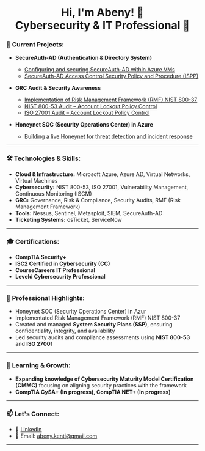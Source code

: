 <h1 align="center">Hi, I'm Abeny! 👋 <br/>Cybersecurity & IT Professional 🚀</h1> 

### 🚀 **Current Projects:**
- **SecureAuth-AD (Authentication & Directory System)**
  - [Configuring and securing SecureAuth-AD within Azure VMs](https://github.com/abenykenti/Azure-Active-Directory.git)
  - [SecureAuth-AD Access Control Security Policy and Procedure (ISPP)](https://github.com/abenykenti/SecureAuth-AD-Access-Control-Policies-and-Procedures.git)
- **GRC Audit & Security Awareness**
  - [Implementation of Risk Management Framework (RMF) NIST 800-37]()
  - [NIST 800-53 Audit – Account Lockout Policy Control]()
  - [ISO 27001 Audit – Account Lockout Policy Control]()


- **Honeynet SOC (Security Operations Center) in Azure**
  - [Building a live Honeynet for threat detection and incident response](https://github.com/abenykenti/Azure-Honeynet-SOC.git)
---

### 🛠 **Technologies & Skills:**
- **Cloud & Infrastructure:** Microsoft Azure, Azure AD, Virtual Networks, Virtual Machines  
- **Cybersecurity:** NIST 800-53, ISO 27001, Vulnerability Management, Continuous Monitoring (ISCM)  
- **GRC:** Governance, Risk & Compliance, Security Audits, RMF (Risk Management Framework)  
- **Tools:** Nessus, Sentinel, Metasploit, SIEM, SecureAuth-AD  
- **Ticketing Systems:** osTicket, ServiceNow  

---

### 🎓 **Certifications:**
- **CompTIA Security+**
- **ISC2 Certified in Cybersecurity (CC)**
- **CourseCareers IT Professional**
- **Leveld Cybersecurity Professional** 
---

### 💼 **Professional Highlights:**

- Honeynet SOC (Security Operations Center) in Azur
- Implementated Risk Management Framework (RMF) NIST 800-37
- Created and managed **System Security Plans (SSP)**, ensuring confidentiality, integrity, and availability 
- Led security audits and compliance assessments using **NIST 800-53** and **ISO 27001**

---

### 🌱 **Learning & Growth:**
- **Expanding knowledge of Cybersecurity Maturity Model Certification (CMMC)** focusing on aligning security practices with the framework
- **CompTIA CySA+ (In progress), CompTIA NET+ (In progress)**
---

### 📫 **Let's Connect:**
- 💼 [LinkedIn](https://www.linkedin.com/in/your-profile)
- 📧 Email: [abeny.kenti@gmail.com](mailto:abeny.kenti@gmail.com)

---
